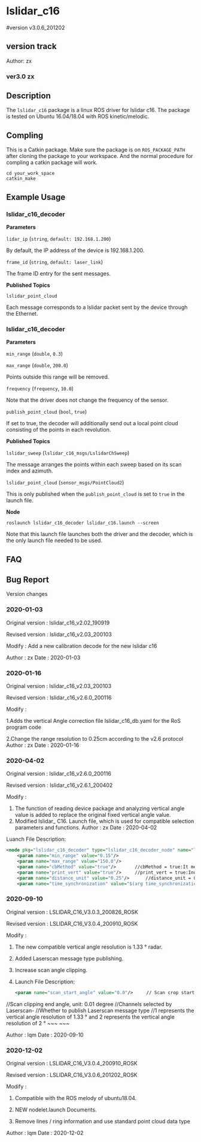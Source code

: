 # lslidar_c16
#version v3.0.6_201202

## version track
Author: zx
### ver3.0 zx

## Description
The `lslidar_c16` package is a linux ROS driver for lslidar c16.
The package is tested on Ubuntu 16.04/18.04 with ROS kinetic/melodic.

## Compling
This is a Catkin package. Make sure the package is on `ROS_PACKAGE_PATH` after cloning the package to your workspace. And the normal procedure for compling a catkin package will work.

```
cd your_work_space
catkin_make 
```

## Example Usage

### lslidar_c16_decoder

**Parameters**

`lidar_ip` (`string`, `default: 192.168.1.200`)

By default, the IP address of the device is 192.168.1.200.

`frame_id` (`string`, `default: laser_link`)

The frame ID entry for the sent messages.

**Published Topics**

`lslidar_point_cloud`

Each message corresponds to a lslidar packet sent by the device through the Ethernet.

### lslidar_c16_decoder

**Parameters**

`min_range` (`double`, `0.3`)

`max_range` (`double`, `200.0`)

Points outside this range will be removed.

`frequency` (`frequency`, `10.0`)

Note that the driver does not change the frequency of the sensor. 

`publish_point_cloud` (`bool`, `true`)

If set to true, the decoder will additionally send out a local point cloud consisting of the points in each revolution.

**Published Topics**

`lslidar_sweep` (`lslidar_c16_msgs/LslidarChSweep`)

The message arranges the points within each sweep based on its scan index and azimuth.

`lslidar_point_cloud` (`sensor_msgs/PointCloud2`)

This is only published when the `publish_point_cloud` is set to `true` in the launch file.

**Node**

```
roslaunch lslidar_c16_decoder lslidar_c16.launch --screen
```
Note that this launch file launches both the driver and the decoder, which is the only launch file needed to be used.



## FAQ


## Bug Report

Version changes

### 2020-01-03

 Original version : lslidar_c16_v2.02_190919

  Revised version  : lslidar_c16_v2.03_200103

  Modify  		 : Add a new calibration decode for the new lslidar c16

  Author			 : zx
  Date			 : 2020-01-03

### 2020-01-16
Original version : lslidar_c16_v2.03_200103

  Revised version  : lslidar_c16_v2.6.0_200116

  Modify  		 : 

1.Adds the vertical Angle correction file lslidar_c16_db.yaml for the RoS program code

2.Change the range resolution to 0.25cm according to the v2.6 protocol
  Author			 : zx
  Date			 : 2020-01-16

### 2020-04-02
Original version : lslidar_c16_v2.6.0_200116

Revised version  : lslidar_c16_v2.6.1_200402

Modify  		 : 

1. The function of reading device package and analyzing vertical angle value is added to replace the original fixed vertical angle value.
2. Modified lslidar_ C16. Launch file, which is used for compatible selection parameters and functions.
Author			 : zx
Date			 : 2020-04-02

Luanch File Description:  

~~~xml
<node pkg="lslidar_c16_decoder" type="lslidar_c16_decoder_node" name="lslidar_c16_decoder_node" output="screen">
    <param name="min_range" value="0.15"/>
    <param name="max_range" value="150.0"/>
    <param name="cbMethod" value="true"/>		//cbMethod = true:It means to increase the offset calculation compensation of X and Y coordinates. If false, it will not be added
    <param name="print_vert" value="true"/>		//print_vert = true:Indicates the angle information of the printing device package, and false means to turn off the printing information
    <param name="distance_unit" value="0.25"/>		//distance_unit = 0.25:Represents distance in 0.25cm, = 1 indicates distance in 1cm
    <param name="time_synchronization" value="$(arg time_synchronization)"/>  // time_synchronization = true:Indicates that GPG is used for time service
~~~

### 2020-09-10
Original version : LSLIDAR_C16_V3.0.3_200826_ROSK

Revised version  : LSLIDAR_C16_V3.0.4_200910_ROSK

Modify  	:       

1. The new compatible vertical angle resolution is 1.33 ° radar.

2. Added Laserscan message type publishing.

3. Increase scan angle clipping.

4. Launch File Description:

   	~~~xml
    <param name="scan_start_angle" value="0.0"/>     // Scan crop start angle
<param name="scan_end_angle" value="36000.0"/>   //Scan clipping end angle, unit: 0.01 degree
    <param name="scan_num" value="8"/>      //Channels selected by Laserscan-
    <param name="publish_scan" value="false"/>   //Whether to publish Laserscan message type
   <param name="degree_mode" value="1"/>  //1 represents the vertical angle resolution of 1.33 ° and 2 represents the vertical angle resolution of 2 ° 
   ~~~
~~~
   
   

Author			 : lqm
Date			 : 2020-09-10



### 2020-12-02
Original version : LSLIDAR_C16_V3.0.4_200910_ROSK

Revised version  : LSLIDAR_C16_V3.0.6_201202_ROSK

Modify  	:       

1. Compatible with the ROS melody of ubuntu18.04.

2. NEW nodelet.launch Documents.

3. Remove lines / ring information and use standard point cloud data type

Author			 : lqm
Date			 : 2020-12-02
~~~